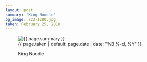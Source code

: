 ```yaml
---
layout: post
summary: 'King Noodle'
og_image: 723-1280.jpg
taken: February 25, 2018
---
```


<figure class="post">
 <img alt="{{ page.summary }}" sizes="(min-width: 700px) 50vw, calc(100vw - 2rem)" src="{{ site.assets_url }}/723-640.jpg" srcset="{{ site.assets_url }}/723-320.jpg 320w, {{ site.assets_url }}/723-640.jpg 640w, {{ site.assets_url }}/723-960.jpg 960w, {{ site.assets_url }}/723-1280.jpg 1280w"/>
 <figcaption>
  <time>
   {{ page.taken | default: page.date | date: "%B %-d, %Y" }}
  </time>
  <p>
   King Noodle
  </p>
 </figcaption>
</figure>
